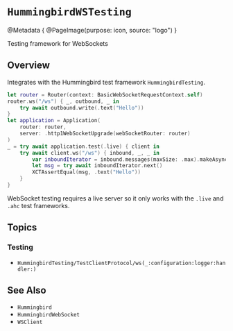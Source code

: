# ``HummingbirdWSTesting``

@Metadata {
    @PageImage(purpose: icon, source: "logo")
}

Testing framework for WebSockets

## Overview

Integrates with the Hummingbird test framework ``HummingbirdTesting``.

```swift
let router = Router(context: BasicWebSocketRequestContext.self)
router.ws("/ws") { _, outbound, _ in
    try await outbound.write(.text("Hello"))
}
let application = Application(
    router: router,
    server: .http1WebSocketUpgrade(webSocketRouter: router)
)
_ = try await application.test(.live) { client in
    try await client.ws("/ws") { inbound, _, _ in
        var inboundIterator = inbound.messages(maxSize: .max).makeAsyncIterator()
        let msg = try await inboundIterator.next()
        XCTAssertEqual(msg, .text("Hello"))
    }
}
```

WebSocket testing requires a live server so it only works with the `.live` and `.ahc` test frameworks.

## Topics

### Testing

- ``HummingbirdTesting/TestClientProtocol/ws(_:configuration:logger:handler:)``

## See Also

- ``Hummingbird``
- ``HummingbirdWebSocket``
- ``WSClient``
